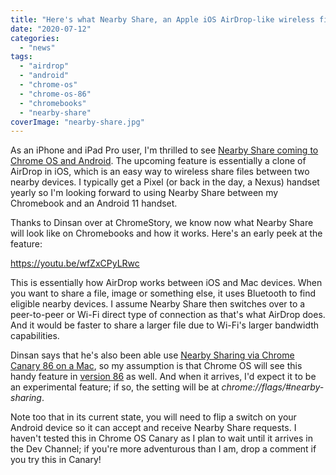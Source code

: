 ```yaml
---
title: "Here's what Nearby Share, an Apple iOS AirDrop-like wireless file sharing feature, will look like on Chromebooks"
date: "2020-07-12"
categories: 
  - "news"
tags: 
  - "airdrop"
  - "android"
  - "chrome-os"
  - "chrome-os-86"
  - "chromebooks"
  - "nearby-share"
coverImage: "nearby-share.jpg"
---
```


As an iPhone and iPad Pro user, I'm thrilled to see [Nearby Share coming to Chrome OS and Android](https://www.chromestory.com/2020/07/nearby-share/). The upcoming feature is essentially a clone of AirDrop in iOS, which is an easy way to wireless share files between two nearby devices. I typically get a Pixel (or back in the day, a Nexus) handset yearly so I'm looking forward to using Nearby Share between my Chromebook and an Android 11 handset.

Thanks to Dinsan over at ChromeStory, we know now what Nearby Share will look like on Chromebooks and how it works. Here's an early peek at the feature:

https://youtu.be/wfZxCPyLRwc

This is essentially how AirDrop works between iOS and Mac devices. When you want to share a file, image or something else, it uses Bluetooth to find eligible nearby devices. I assume Nearby Share then switches over to a peer-to-peer or Wi-Fi direct type of connection as that's what AirDrop does. And it would be faster to share a larger file due to Wi-Fi's larger bandwidth capabilities.

Dinsan says that he's also been able use [Nearby Sharing via Chrome Canary 86 on a Mac](https://www.chromestory.com/2020/07/chrome-nearby/), so my assumption is that Chrome OS will see this handy feature in [version 86](https://www.aboutchromebooks.com/tag/chrome-os-86/) as well. And when it arrives, I'd expect it to be an experimental feature; if so, the setting will be at _chrome://flags/#nearby-sharing_.

Note too that in its current state, you will need to flip a switch on your Android device so it can accept and receive Nearby Share requests. I haven't tested this in Chrome OS Canary as I plan to wait until it arrives in the Dev Channel; if you're more adventurous than I am, drop a comment if you try this in Canary!
